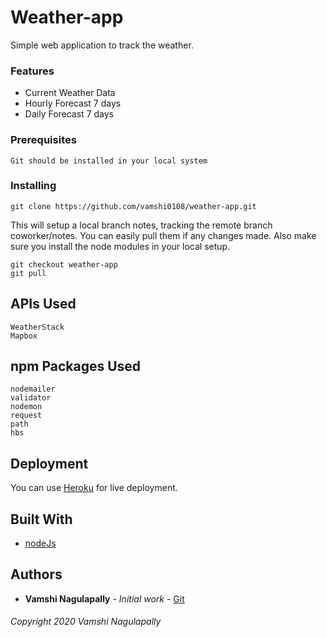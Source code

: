 # Weather-app

Simple web application to track the weather.

### Features

- Current Weather Data
- Hourly Forecast 7 days
- Daily Forecast 7 days

### Prerequisites

```
Git should be installed in your local system
```

### Installing

```
git clone https://github.com/vamshi0108/weather-app.git
```

This will setup a local branch notes, tracking the remote branch coworker/notes. You can easily pull them if any changes made. Also make sure you install the node modules in your local setup.

```
git checkout weather-app
git pull
```

## APIs Used

```
WeatherStack
Mapbox
```

## npm Packages Used

```
nodemailer
validator
nodemon
request
path
hbs
```

## Deployment

You can use [Heroku](https://dashboard.heroku.com/apps) for live deployment.

## Built With

- [nodeJs](https://nodejs.org/en/)

## Authors

- **Vamshi Nagulapally** - _Initial work_ - [Git](https://github.com/vamshi0108)

###### Copyright 2020 Vamshi Nagulapally
